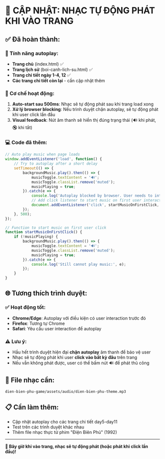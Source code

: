 # 🎵 CẬP NHẬT: NHẠC TỰ ĐỘNG PHÁT KHI VÀO TRANG

## ✅ **Đã hoàn thành:**

### 🎯 **Tính năng autoplay:**
- **Trang chủ** (index.html) ✅
- **Trang lịch sử** (boi-canh-lich-su.html) ✅  
- **Trang chi tiết ngày 1-4, 12** ✅
- **Các trang chi tiết còn lại** - cần cập nhật thêm

### 🔧 **Cơ chế hoạt động:**

1. **Auto-start sau 500ms**: Nhạc sẽ tự động phát sau khi trang load xong
2. **Xử lý browser blocking**: Nếu trình duyệt chặn autoplay, sẽ tự động phát khi user click lần đầu
3. **Visual feedback**: Nút âm thanh sẽ hiển thị đúng trạng thái (🔊 khi phát, 🔇 khi tắt)

### 💻 **Code đã thêm:**

```javascript
// Auto play music when page loads
window.addEventListener('load', function() {
    // Try to autoplay after a short delay
    setTimeout(() => {
        backgroundMusic.play().then(() => {
            musicToggle.textContent = '🔊';
            musicToggle.classList.remove('muted');
            musicPlaying = true;
        }).catch(e => {
            console.log('Autoplay blocked by browser. User needs to interact first.');
            // Add click listener to start music on first user interaction
            document.addEventListener('click', startMusicOnFirstClick, { once: true });
        });
    }, 500);
});

// Function to start music on first user click
function startMusicOnFirstClick() {
    if (!musicPlaying) {
        backgroundMusic.play().then(() => {
            musicToggle.textContent = '🔊';
            musicToggle.classList.remove('muted');
            musicPlaying = true;
        }).catch(e => {
            console.log('Still cannot play music:', e);
        });
    }
}
```

## 🌐 **Tương thích trình duyệt:**

### ✅ **Hoạt động tốt:**
- **Chrome/Edge**: Autoplay với điều kiện có user interaction trước đó
- **Firefox**: Tương tự Chrome
- **Safari**: Yêu cầu user interaction để autoplay

### ⚠️ **Lưu ý:**
- Hầu hết trình duyệt hiện đại **chặn autoplay** âm thanh để bảo vệ user
- Nhạc sẽ tự động phát khi user **click vào bất kỳ đâu** trên trang
- Nếu vẫn không phát được, user có thể bấm nút 🔊 để phát thủ công

## 🎵 **File nhạc cần:**
```
dien-bien-phu-game/assets/audio/dien-bien-phu-theme.mp3
```

## 📋 **Cần làm thêm:**
- Cập nhật autoplay cho các trang chi tiết day5-day11
- Test trên các trình duyệt khác nhau
- Thêm file nhạc thực từ phim "Điện Biên Phủ" (1992)

---

**🚀 Bây giờ khi vào trang, nhạc sẽ tự động phát (hoặc phát khi click lần đầu)!**

